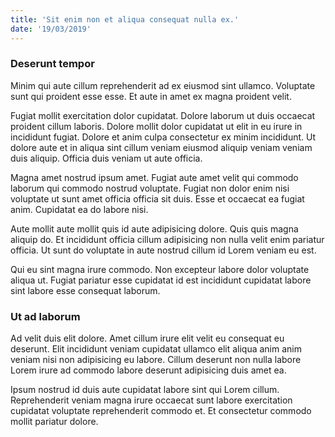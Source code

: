 ```yaml
---
title: 'Sit enim non et aliqua consequat nulla ex.'
date: '19/03/2019'
---
```


### Deserunt tempor
Minim qui aute cillum reprehenderit ad ex eiusmod sint ullamco. Voluptate sunt qui proident esse esse. Et aute in amet ex magna proident velit.

Fugiat mollit exercitation dolor cupidatat. Dolore laborum ut duis occaecat proident cillum laboris. Dolore mollit dolor cupidatat ut elit in eu irure in incididunt fugiat. Dolore et anim culpa consectetur ex minim incididunt. Ut dolore aute et in aliqua sint cillum veniam eiusmod aliquip veniam veniam duis aliquip. Officia duis veniam ut aute officia.

Magna amet nostrud ipsum amet. Fugiat aute amet velit qui commodo laborum qui commodo nostrud voluptate. Fugiat non dolor enim nisi voluptate ut sunt amet officia officia sit duis. Esse et occaecat ea fugiat anim. Cupidatat ea do labore nisi.

Aute mollit aute mollit quis id aute adipisicing dolore. Quis quis magna aliquip do. Et incididunt officia cillum adipisicing non nulla velit enim pariatur officia. Ut sunt do voluptate in aute nostrud cillum id Lorem veniam eu est.

Qui eu sint magna irure commodo. Non excepteur labore dolor voluptate aliqua ut. Fugiat pariatur esse cupidatat id est incididunt cupidatat labore sint labore esse consequat laborum.

### Ut ad laborum
Ad velit duis elit dolore. Amet cillum irure elit velit eu consequat eu deserunt. Elit incididunt veniam cupidatat ullamco elit aliqua anim anim veniam nisi non adipisicing eu labore. Cillum deserunt non nulla labore Lorem irure ad commodo labore deserunt adipisicing duis amet ea.

Ipsum nostrud id duis aute cupidatat labore sint qui Lorem cillum. Reprehenderit veniam magna irure occaecat sunt labore exercitation cupidatat voluptate reprehenderit commodo et. Et consectetur commodo mollit pariatur dolore.